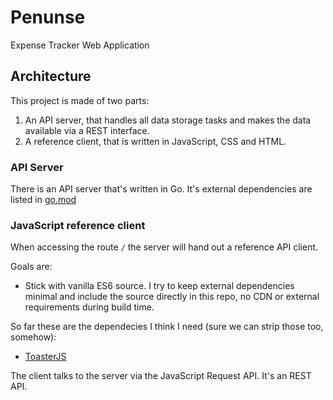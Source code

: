 # Penunse

Expense Tracker Web Application

## Architecture

This project is made of two parts:

1. An API server, that handles all data storage tasks and makes the data available via a REST interface.
1. A reference client, that is written in JavaScript, CSS and HTML.

### API Server

There is an API server that's written in Go. It's external dependencies are listed in [go.mod](penunse/tree/master/go.mod)


### JavaScript reference client

When accessing the route `/` the server will hand out a reference API client.


Goals are:

- Stick with vanilla ES6 source. I try to keep external dependencies minimal and include the source directly in this repo, no CDN or external requirements during build time.

So far these are the dependecies I think I need (sure we can strip those too, somehow):

* [ToasterJS](https://github.com/ZitRos/toaster-js)

The client talks to the server via the JavaScript Request API. It's an REST API.
